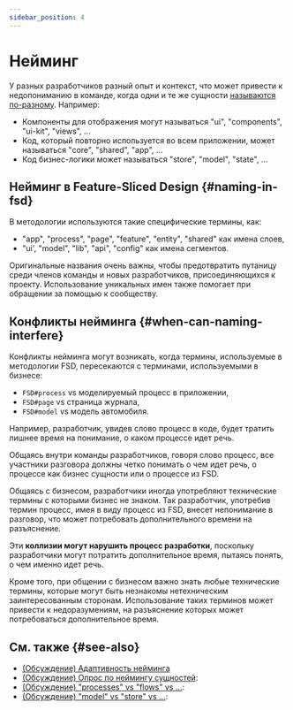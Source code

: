 ```yaml
---
sidebar_position: 4
---
```


# Нейминг

У разных разработчиков разный опыт и контекст, что может привести к недопониманию в команде, когда одни и те же сущности [называются по-разному][disc-src]. Например:

- Компоненты для отображения могут называться "ui", "components", "ui-kit", "views", …
- Код, который повторно используется во всем приложении, может называться "core", "shared", "app", …
- Код бизнес-логики может называться "store", "model", "state", …

## Нейминг в Feature-Sliced Design {#naming-in-fsd}

В методологии используются такие специфические термины, как:

- "app", "process", "page", "feature", "entity", "shared" как имена слоев,
- "ui', "model", "lib", "api", "config" как имена сегментов.

Оригинальные названия очень важны, чтобы предотвратить путаницу среди членов команды и новых разработчиков, присоединяющихся к проекту. Использование уникальных имен также помогает при обращении за помощью к сообществу.

## Конфликты нейминга {#when-can-naming-interfere}

Конфликты нейминга могут возникать, когда термины, используемые в методологии FSD, пересекаются с терминами, используемыми в бизнесе:

- `FSD#process` vs моделируемый процесс в приложении,
- `FSD#page` vs страница журнала,
- `FSD#model` vs модель автомобиля.

Например, разработчик, увидев слово процесс в коде, будет тратить лишнее время на понимание, о каком процессе идет речь.

Общаясь внутри команды разработчиков, говоря слово процесс, все участники разговора должны четко понимать о чем идет речь, о процессе как бизнес сущности или о процессе из FSD.

Общаясь с бизнесом, разработчики иногда употребляют технические термины с которыми бизнес не знаком. Так разработчик, употребив термин процесс, имея в виду процесс из FSD, внесет непонимание в разговор, что может потребовать дополнительного времени на разъяснение.

<!-- TODO: подумать над примерами для других терминов -->

Эти **коллизии могут нарушить процесс разработки**, поскольку разработчики могут потратить дополнительное время, пытаясь понять, о чем именно идет речь.

Кроме того, при общении с бизнесом важно знать любые технические термины, которые могут быть незнакомы нетехническим заинтересованным сторонам. Использование таких терминов может привести к недоразумениям, на разъяснение которых может потребоваться дополнительное время.

## См. также {#see-also}

- [(Обсуждение) Адаптивность нейминга][disc-src]
- [(Обсуждение) Опрос по неймингу сущностей][disc-naming]:
- [(Обсуждение) "processes" vs "flows" vs ...][disc-processes]:
- [(Обсуждение) "model" vs "store" vs ...][disc-model]:

[disc-model]: https://github.com/feature-sliced/documentation/discussions/68
[disc-naming]: https://github.com/feature-sliced/documentation/discussions/31#discussioncomment-464894
[disc-processes]: https://github.com/feature-sliced/documentation/discussions/20
[disc-src]: https://github.com/feature-sliced/documentation/discussions/16
